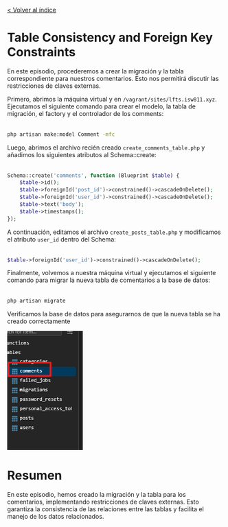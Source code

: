 [< Volver al índice](/docs/readme.md)

# Table Consistency and Foreign Key Constraints

 En este episodio, procederemos a crear la migración y la tabla correspondiente para nuestros comentarios. Esto nos permitirá discutir las restricciones de claves externas.


Primero, abrimos la máquina virtual y  en `/vagrant/sites/lfts.isw811.xyz`. Ejecutamos el siguiente comando para crear el modelo, la tabla de migración, el factory y el controlador de los comments:

```bash

php artisan make:model Comment -mfc

```

Luego, abrimos el archivo recién creado `create_comments_table.php` y añadimos los siguientes atributos al Schema::create:

```php

Schema::create('comments', function (Blueprint $table) {
    $table->id();
    $table->foreignId('post_id')->constrained()->cascadeOnDelete();
    $table->foreignId('user_id')->constrained()->cascadeOnDelete();
    $table->text('body');
    $table->timestamps();
});
```
A continuación, editamos el archivo `create_posts_table.php` y modificamos el atributo `user_id` dentro del Schema:

```php

$table->foreignId('user_id')->constrained()->cascadeOnDelete();

```

Finalmente, volvemos a nuestra máquina virtual y ejecutamos el siguiente comando para migrar la nueva tabla de comentarios a la base de datos:

```bash

php artisan migrate

```

Verificamos la base de datos para asegurarnos de que la nueva tabla se ha creado correctamente

 ![Vista ](images/database.png)

# Resumen 
En este episodio, hemos creado la migración y la tabla para los comentarios, implementando restricciones de claves externas. Esto garantiza la consistencia de las relaciones entre las tablas y facilita el manejo de los datos relacionados.